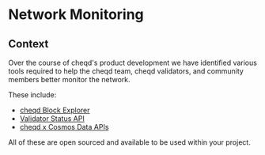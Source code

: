 # Network Monitoring

## Context

Over the course of cheqd's product development we have identified various tools required to help the cheqd team, cheqd validators, and community members better monitor the network.

These include:

- [cheqd Block Explorer](cheqd-block-explorer.md)
- [Validator Status API](validator-status.md)
- [cheqd x Cosmos Data APIs](cosmos-data-apis.md)
  
All of these are open sourced and available to be used within your project.
